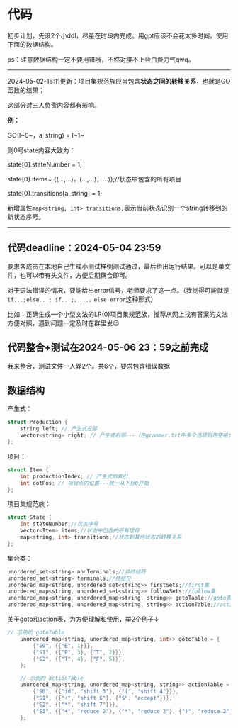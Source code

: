 # 代码

初步计划，先设2个小ddl，尽量在时段内完成。用gpt应该不会花太多时间，使用下面的数据结构。

ps：注意数据结构一定不要用错哦，不然对接不上会白费力气qwq。

***

2024-05-02-16:11更新：项目集规范族应当包含**状态之间的转移关系**，也就是GO函数的结果；

这部分对三人负责内容都有影响。

**例：**

GO(I~0~，a_string) = I~1~

则0号state内容大致为：

state[0].stateNumber = 1;

state[0].items= {(...,...)，(...,...)，...)};//状态中包含的所有项目

state[0].transitions[a_string] = 1;

新增属性`map<string, int> transitions;`表示当前状态识别一个string转移到的新状态序号。

***

## 代码deadline：2024-05-04 23:59

要求各成员在本地自己生成小测试样例测试通过，最后给出运行结果。可以是单文件，也可以带有头文件，方便后期耦合即可。

对于语法错误的情况，要能给出error信号，老师要求了这一点。（我觉得可能就是`if...;else...; if...;，...，else error`这种形式）

比如：正确生成一个小型文法的LR(0)项目集规范族，推荐从网上找有答案的文法方便对照，遇到问题一定及时在群里发😉

## 代码整合+测试在2024-05-06 23：59之前完成

我来整合，测试文件一人弄2个。共6个，要求包含错误数据

## 数据结构

产生式：

```cpp
struct Production {
    string left; // 产生式左部
    vector<string> right; // 产生式右部---（在grammer.txt中多个选项则用空格分隔）
};
```

项目：

```cpp
struct Item {
    int productionIndex; // 产生式的索引
    int dotPos; // 项目点的位置---统一从下标0开始
};
```

项目集规范族：

```cpp
struct State {
    int stateNumber;//状态序号
    vector<Item> items;//状态中包含的所有项目
    map<string, int> transitions;//状态到其他状态的转移关系
};
```

集合类：

```cpp
unordered_set<string> nonTerminals;//非终结符
unordered_set<string> terminals;//终结符
unordered_map<string, unordered_set<string>> firstSets;//first集
unordered_map<string, unordered_set<string>> followSets;//follow集
unordered_map<string, unordered_map<string, string>> gotoTable;//goto表
unordered_map<string, unordered_map<string, string>> actionTable;//action表
```

关于goto和action表，为方便理解和使用，举2个例子↓

```cpp
// 示例的 gotoTable
    unordered_map<string, unordered_map<string, int>> gotoTable = {
        {"S0", {{"E", 1}}},
        {"S1", {{"E", 3}, {"T", 2}}},
        {"S2", {{"T", 4}, {"F", 5}}},
    };

    // 示例的 actionTable
    unordered_map<string, unordered_map<string, string>> actionTable = {
        {"S0", {{"id", "shift 3"}, {"(", "shift 4"}}},
        {"S1", {{"+", "shift 6"}, {"$", "accept"}}},
        {"S2", {{"*", "shift 7"}}},
        {"S3", {{"+", "reduce 2"}, {"*", "reduce 2"}, {")", "reduce 2"}, {"$", "reduce 2"}}},
    };
```
